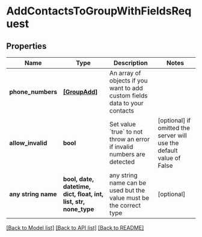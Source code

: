 # AddContactsToGroupWithFieldsRequest


## Properties
Name | Type | Description | Notes
------------ | ------------- | ------------- | -------------
**phone_numbers** | [**[GroupAdd]**](GroupAdd.md) | An array of objects if you want to add custom fields data to your contacts | 
**allow_invalid** | **bool** | Set value &#x60;true&#x60; to not throw an error if invalid numbers are detected | [optional]  if omitted the server will use the default value of False
**any string name** | **bool, date, datetime, dict, float, int, list, str, none_type** | any string name can be used but the value must be the correct type | [optional]

[[Back to Model list]](../../README.md#models) [[Back to API list]](../../README.md#available-methods) [[Back to README]](../../README.md)


